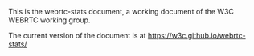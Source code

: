 This is the webrtc-stats document, a working document of the W3C
WEBRTC working group.

The current version of the document is at https://w3c.github.io/webrtc-stats/

